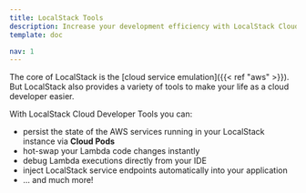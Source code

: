```yaml
---
title: LocalStack Tools
description: Increase your development efficiency with LocalStack Cloud Developer Tools.
template: doc

nav: 1
---
```


The core of LocalStack is the [cloud service emulation]({{< ref "aws" >}}).
But LocalStack also provides a variety of tools to make your life as a cloud developer easier.

With LocalStack Cloud Developer Tools you can:
* persist the state of the AWS services running in your LocalStack instance via **Cloud Pods**
* hot-swap your Lambda code changes instantly
* debug Lambda executions directly from your IDE
* inject LocalStack service endpoints automatically into your application
* ...
  and much more!